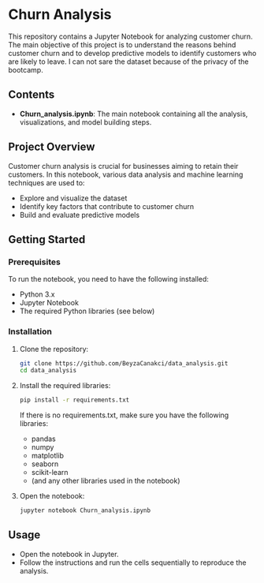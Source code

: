 
# Churn Analysis

This repository contains a Jupyter Notebook for analyzing customer churn. The main objective of this project is to understand the reasons behind customer churn and to develop predictive models to identify customers who are likely to leave. I can not sare the dataset because of the privacy of the bootcamp.

## Contents

- **Churn_analysis.ipynb**: The main notebook containing all the analysis, visualizations, and model building steps.

## Project Overview

Customer churn analysis is crucial for businesses aiming to retain their customers. In this notebook, various data analysis and machine learning techniques are used to:

- Explore and visualize the dataset
- Identify key factors that contribute to customer churn
- Build and evaluate predictive models

## Getting Started

### Prerequisites

To run the notebook, you need to have the following installed:

- Python 3.x
- Jupyter Notebook
- The required Python libraries (see below)

### Installation

1. Clone the repository:
    ```bash
    git clone https://github.com/BeyzaCanakci/data_analysis.git
    cd data_analysis
    ```

2. Install the required libraries:
    ```bash
    pip install -r requirements.txt
    ```

   If there is no requirements.txt, make sure you have the following libraries:
    - pandas
    - numpy
    - matplotlib
    - seaborn
    - scikit-learn
    - (and any other libraries used in the notebook)

3. Open the notebook:
    ```bash
    jupyter notebook Churn_analysis.ipynb
    ```

## Usage

- Open the notebook in Jupyter.
- Follow the instructions and run the cells sequentially to reproduce the analysis.

